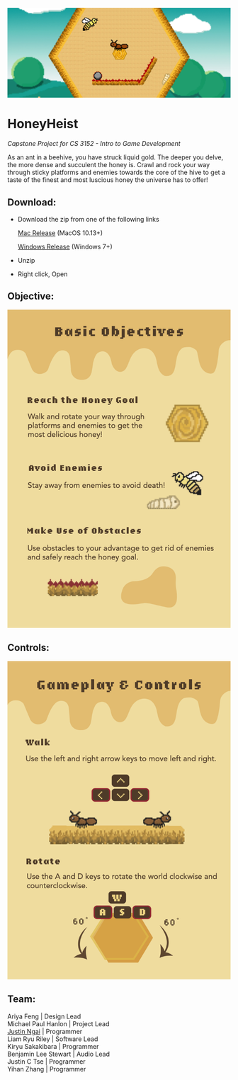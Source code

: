 ![banner](./Assets/banner.png)

# HoneyHeist

_Capstone Project for CS 3152 - Intro to Game Development_

As an ant in a beehive, you have struck liquid gold. The deeper you delve, the more dense and succulent the honey is. Crawl and rock your way through sticky platforms and enemies towards the core of the hive to get a taste of the finest and most luscious honey the universe has to offer!

## Download:

-   Download the zip from one of the following links

    [Mac Release](https://github.com/NgaiJustin/HoneyHeist/releases/tag/4.3) (MacOS 10.13+)

    [Windows Release](https://github.com/NgaiJustin/HoneyHeist/releases/tag/4.2) (Windows 7+)

-   Unzip
-   Right click, Open

## Objective:

![Objective](./Assets/objective.png)

## Controls:

![Controls](./Assets/controls.png)

## Team:

Ariya Feng | Design Lead \
Michael Paul Hanlon | Project Lead \
[Justin Ngai](justinngai.me) | Programmer \
Liam Ryu Riley | Software Lead \
Kiryu Sakakibara | Programmer \
Benjamin Lee Stewart | Audio Lead \
Justin C Tse | Programmer \
Yihan Zhang | Programmer
